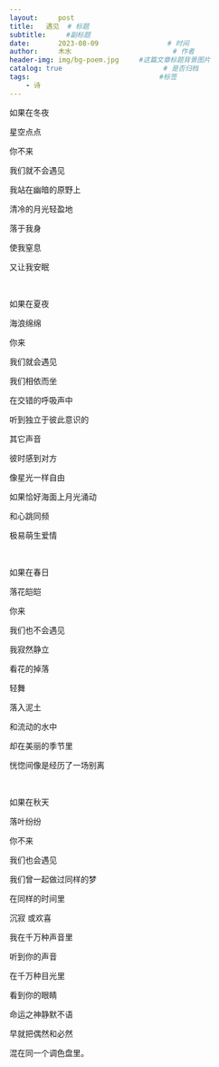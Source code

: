```yaml
---
layout:     post                       
title:   遇见  # 标题
subtitle:     #副标题
date:       2023-08-09                 # 时间
author:     木水                         # 作者
header-img: img/bg-poem.jpg     #这篇文章标题背景图片
catalog: true                         # 是否归档
tags:                                #标签
    - 诗
---
```

如果在冬夜

星空点点

你不来

我们就不会遇见

我站在幽暗的原野上

清冷的月光轻盈地

落于我身

使我窒息

又让我安眠

&emsp;

如果在夏夜

海浪绵绵

你来

我们就会遇见

我们相依而坐

在交错的呼吸声中

听到独立于彼此意识的

其它声音

彼时感到对方

像星光一样自由

如果恰好海面上月光涌动

和心跳同频

极易萌生爱情

&emsp;

如果在春日

落花皑皑

你来

我们也不会遇见

我寂然静立

看花的掉落

轻舞

落入泥土

和流动的水中

却在美丽的季节里

恍惚间像是经历了一场别离

&emsp;

如果在秋天

落叶纷纷

你不来

我们也会遇见

我们曾一起做过同样的梦

在同样的时间里

沉寂 或欢喜

我在千万种声音里

听到你的声音

在千万种目光里

看到你的眼睛

命运之神静默不语

早就把偶然和必然

混在同一个调色盘里。
